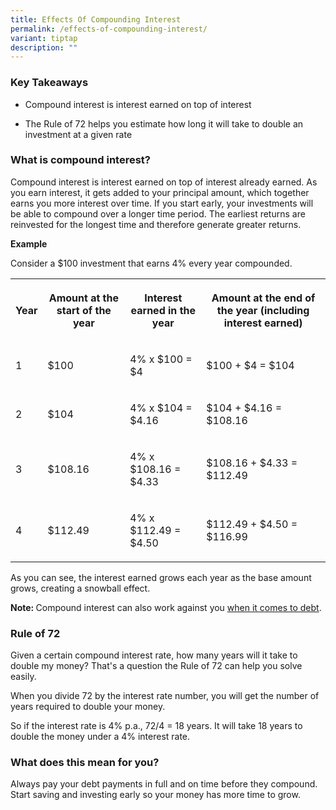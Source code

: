 ```yaml
---
title: Effects Of Compounding Interest
permalink: /effects-of-compounding-interest/
variant: tiptap
description: ""
---
```

<h3>Key Takeaways</h3>
<ul data-tight="true" class="tight">
<li>
<p>Compound interest is interest earned on top of interest</p>
</li>
<li>
<p>The Rule of 72 helps you estimate how long it will take to double an investment
at a given rate</p>
</li>
</ul>
<h3>What is compound interest?</h3>
<p>Compound interest is interest earned on top of interest already earned.
As you earn interest, it gets added to your principal amount, which together
earns you more interest over time. If you start early, your investments
will be able to compound over a longer time period. The earliest returns
are reinvested for the longest time and therefore generate greater returns.</p>
<p><strong>Example</strong>
</p>
<p>Consider a $100 investment that earns 4% every year compounded.</p>
<table style="minWidth: 100px">
<colgroup>
<col>
<col>
<col>
<col>
</colgroup>
<tbody>
<tr>
<th rowspan="1" colspan="1">
<p>Year</p>
</th>
<th rowspan="1" colspan="1">
<p>Amount at the start of the year</p>
</th>
<th rowspan="1" colspan="1">
<p>Interest earned in the year</p>
</th>
<th rowspan="1" colspan="1">
<p>Amount at the end of the year (including interest earned)</p>
</th>
</tr>
<tr>
<td rowspan="1" colspan="1">
<p>1</p>
</td>
<td rowspan="1" colspan="1">
<p>$100</p>
</td>
<td rowspan="1" colspan="1">
<p>4% x $100 = $4</p>
</td>
<td rowspan="1" colspan="1">
<p>$100 + $4 = $104</p>
</td>
</tr>
<tr>
<td rowspan="1" colspan="1">
<p>2</p>
</td>
<td rowspan="1" colspan="1">
<p>$104</p>
</td>
<td rowspan="1" colspan="1">
<p>4% x $104 = $4.16</p>
</td>
<td rowspan="1" colspan="1">
<p>$104 + $4.16 = $108.16</p>
</td>
</tr>
<tr>
<td rowspan="1" colspan="1">
<p>3</p>
</td>
<td rowspan="1" colspan="1">
<p>$108.16</p>
</td>
<td rowspan="1" colspan="1">
<p>4% x $108.16 = $4.33</p>
</td>
<td rowspan="1" colspan="1">
<p>$108.16 + $4.33 = $112.49</p>
</td>
</tr>
<tr>
<td rowspan="1" colspan="1">
<p>4</p>
</td>
<td rowspan="1" colspan="1">
<p>$112.49</p>
</td>
<td rowspan="1" colspan="1">
<p>4% x $112.49 = $4.50</p>
</td>
<td rowspan="1" colspan="1">
<p>$112.49 + $4.50 = $116.99</p>
</td>
</tr>
</tbody>
</table>
<p>As you can see, the interest earned grows each year as the base amount
grows, creating a snowball effect.</p>
<p><strong>Note: </strong>Compound interest can also work against you <a href="https://www.moneysense.gov.sg/understanding-credit-card-interest-and-charges" rel="noopener noreferrer nofollow" target="_blank">when it comes to debt</a>.</p>
<h3>Rule of 72</h3>
<p>Given a certain compound interest rate, how many years will it take to
double my money? That's a question the Rule of 72 can help you solve easily.</p>
<p>When you divide 72 by the interest rate number, you will get the number
of years required to double your money.</p>
<p>So if the interest rate is 4% p.a., 72/4 = 18 years. It will take 18 years
to double the money under a 4% interest rate.</p>
<h3>What does this mean for you?</h3>
<p>Always pay your debt payments in full and on time before they compound.
Start saving and investing early so your money has more time to grow.</p>